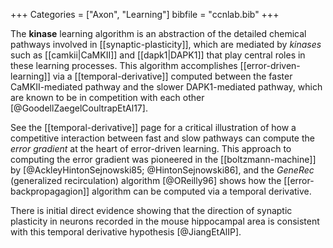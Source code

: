 +++
Categories = ["Axon", "Learning"]
bibfile = "ccnlab.bib"
+++

The **kinase** learning algorithm is an abstraction of the detailed chemical pathways involved in [[synaptic-plasticity]], which are mediated by _kinases_ such as [[camkii|CaMKII]] and [[dapk1|DAPK1]] that play central roles in these learning processes. This algorithm accomplishes [[error-driven-learning]] via a [[temporal-derivative]] computed between the faster CaMKII-mediated pathway and the slower DAPK1-mediated pathway, which are known to be in competition with each other [@GoodellZaegelCoultrapEtAl17].

See the [[temporal-derivative]] page for a critical illustration of how a competitive interaction between fast and slow pathways can compute the _error gradient_ at the heart of error-driven learning. This approach to computing the error gradient was pioneered in the [[boltzmann-machine]] by [@AckleyHintonSejnowski85; @HintonSejnowski86], and the _GeneRec_ (generalized recirculation) algorithm [@OReilly96] shows how the [[error-backpropagagion]] algorithm can be computed via a temporal derivative.

There is initial direct evidence showing that the direction of synaptic plasticity in neurons recorded in the mouse hippocampal area is consistent with this temporal derivative hypothesis [@JiangEtAlIP].


